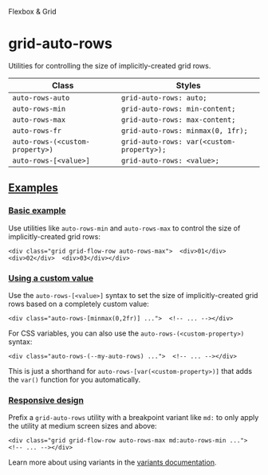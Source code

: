 Flexbox & Grid

# grid-auto-rows

Utilities for controlling the size of implicitly-created grid rows.

| Class                           | Styles                                    |
| ------------------------------- | ----------------------------------------- |
| `auto-rows-auto`                | `grid-auto-rows: auto;`                   |
| `auto-rows-min`                 | `grid-auto-rows: min-content;`            |
| `auto-rows-max`                 | `grid-auto-rows: max-content;`            |
| `auto-rows-fr`                  | `grid-auto-rows: minmax(0, 1fr);`         |
| `auto-rows-(<custom-property>)` | `grid-auto-rows: var(<custom-property>);` |
| `auto-rows-[<value>]`           | `grid-auto-rows: <value>;`                |

## [Examples](#examples)

### [Basic example](#basic-example)

Use utilities like `auto-rows-min` and `auto-rows-max` to control the size of implicitly-created grid rows:

```
<div class="grid grid-flow-row auto-rows-max">  <div>01</div>  <div>02</div>  <div>03</div></div>
```

### [Using a custom value](#using-a-custom-value)

Use the `auto-rows-[<value>]` syntax to set the size of implicitly-created grid rows based on a completely custom value:

```
<div class="auto-rows-[minmax(0,2fr)] ...">  <!-- ... --></div>
```

For CSS variables, you can also use the `auto-rows-(<custom-property>)` syntax:

```
<div class="auto-rows-(--my-auto-rows) ...">  <!-- ... --></div>
```

This is just a shorthand for `auto-rows-[var(<custom-property>)]` that adds the `var()` function for you automatically.

### [Responsive design](#responsive-design)

Prefix a `grid-auto-rows` utility with a breakpoint variant like `md:` to only apply the utility at medium screen sizes and above:

```
<div class="grid grid-flow-row auto-rows-max md:auto-rows-min ...">  <!-- ... --></div>
```

Learn more about using variants in the [variants documentation](/docs/hover-focus-and-other-states).
